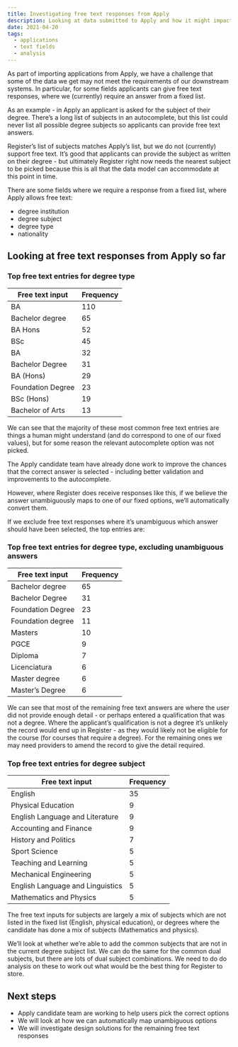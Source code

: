 ```yaml
---
title: Investigating free text responses from Apply
description: Looking at data submitted to Apply and how it might impact Register
date: 2021-04-20
tags:
  - applications
  - text fields
  - analysis
---
```


As part of importing applications from Apply, we have a challenge that some of the data we get may not meet the requirements of our downstream systems. In particular, for some fields applicants can give free text responses, where we (currently) require an answer from a fixed list.

As an example - in Apply an applicant is asked for the subject of their degree. There’s a long list of subjects in an autocomplete, but this list could never list all possible degree subjects so applicants can provide free text answers.

Register’s list of subjects matches Apply’s list, but we do not (currently) support free text. It’s good that applicants can provide the subject as written on their degree - but ultimately Register right now needs the nearest subject to be picked because this is all that the data model can accommodate at this point in time.

There are some fields where we require a response from a fixed list, where Apply allows free text:

- degree institution
- degree subject
- degree type
- nationality

## Looking at free text responses from Apply so far

### Top free text entries for degree type

| Free text input | Frequency |
| --- | --- |
| BA | 110 |
| Bachelor degree | 65 |
| BA Hons | 52 |
| BSc | 45 |
| BA | 32 |
| Bachelor Degree | 31 |
| BA (Hons) | 29 |
| Foundation Degree | 23 |
| BSc (Hons) | 19 |
| Bachelor of Arts | 13 |

We can see that the majority of these most common free text entries are things a human might understand (and do correspond to one of our fixed values), but for some reason the relevant autocomplete option was not picked.

The Apply candidate team have already done work to improve the chances that the correct answer is selected - including better validation and improvements to the autocomplete.

However, where Register does receive responses like this, if we believe the answer unambiguously maps to one of our fixed options, we’ll automatically convert them.

If we exclude free text responses where it’s unambiguous which answer should have been selected, the top entries are:

### Top free text entries for degree type, excluding unambiguous answers

| Free text input | Frequency |
| --- | --- |
| Bachelor degree | 65 |
| Bachelor Degree | 31 |
| Foundation Degree | 23 |
| Foundation degree | 11 |
| Masters | 10 |
| PGCE | 9 |
| Diploma | 7 |
| Licenciatura | 6 |
| Master degree | 6 |
| Master’s Degree | 6 |

We can see that most of the remaining free text answers are where the user did not provide enough detail - or perhaps entered a qualification that was not a degree. Where the applicant’s qualification is not a degree it’s unlikely the record would end up in Register - as they would likely not be eligible for the course (for courses that require a degree). For the remaining ones we may need providers to amend the record to give the detail required.

### Top free text entries for degree subject

| Free text input | Frequency |
| --- | --- |
| English | 35 |
| Physical Education | 9 |
| English Language and Literature | 9 |
| Accounting and Finance | 9 |
| History and Politics | 7 |
| Sport Science | 5 |
| Teaching and Learning | 5 |
| Mechanical Engineering | 5 |
| English Language and Linguistics | 5 |
| Mathematics and Physics | 5 |

The free text inputs for subjects are largely a mix of subjects which are not listed in the fixed list (English, physical education), or degrees where the candidate has done a mix of subjects (Mathematics and physics).

We’ll look at whether we’re able to add the common subjects that are not in the current degree subject list. We can do the same for the common dual subjects, but there are lots of dual subject combinations. We need to do do analysis on these to work out what would be the best thing for Register to store.

## Next steps

- Apply candidate team are working to help users pick the correct options
- We will look at how we can automatically map unambiguous options
- We will investigate design solutions for the remaining free text responses
